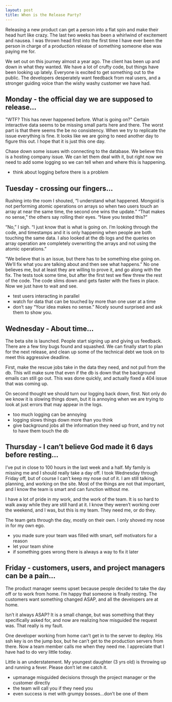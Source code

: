 ```yaml
---
layout: post
title: When is the Release Party?
---
```


Releasing a new product can get a person into a flat spin and make their head hurt like crazy. The last two weeks has been a whirlwind of excitement and nausea. I was thrown head first into the first time I have ever been the person in charge of a production release of something someone else was paying me for.

We set out on this journey almost a year ago. The client has been up and down in what they wanted. We have a lot of crufty code, but things have been looking up lately. Everyone is excited to get something out to the public. The developers desperately want feedback from real users, and a stronger guiding voice than the wishy washy customer we have had.

## Monday - the official day we are supposed to release…

"WTF? This has never happened before. What is going on?" Certain interactive data seems to be missing small parts here and there. The worst part is that there seems the be no consistency. When we try to replicate the issue everything is fine. It looks like we are going to need another day to figure this out. I hope that it is just this one day.

Chase down some issues with connecting to the database. We believe this is a hosting company issue. We can let them deal with it, but right now we need to add some logging so we can tell when and where this is happening.

* think about logging before there is a problem

## Tuesday - crossing our fingers…

Rushing into the room I shouted, “I understand what happened. Mongoid is not performing atomic operations on arrays so when two users touch an array at near the same time, the second one wins the update.” “That makes no sense,” the others say rolling their eyes. “Have you tested this?”

“No,” I sigh. “I just know that is what is going on. I’m looking through the code, and timestamps and it is only happening when people are both touching the same data. I also looked at the db logs and the queries on array operation are completely overwriting the arrays and not using the atomic operations.”

“We believe that is an issue, but there has to be something else going on. We’ll fix what you are talking about and then see what happens.” No one believes me, but at least they are willing to prove it, and go along with the fix. The tests took some time, but after the first test we flew threw the rest of the code. The code slims down and gets faster with the fixes in place. Now we just have to wait and see.

* test users interacting in parallel
* watch for data that can be touched by more than one user at a time
* don’t say “Your idea makes no sense.” Nicely sound surprised and ask them to show you.

## Wednesday - About time…
The beta site is launched. People start signing up and giving us feedback. There are a few tiny bugs found and squashed. We can finally start to plan for the next release, and clean up some of the technical debt we took on to meet this aggressive deadline.

First, make the rescue jobs take in the data they need, and not pull from the db. This will make sure that even if the db is down that the background emails can still go out. This was done quickly, and actually fixed a 404 issue that was coming up.

On second thought we should turn our logging back down, first. Not only do we know it is slowing things down, but it is annoying when we are trying to look at just errors that may appear in the logs.

* too much logging can be annoying
* logging slows things down more than you think
* give background jobs all the information they need up front, and try not to have them touch the db

## Thursday - I can’t believe God made it 6 days before resting…
I’ve put in close to 100 hours in the last week and a half. My family is missing me and I should really take a day off. I took Wednesday through Friday off, but of course I can’t keep my nose out of it. I am still talking, planning, and working on the site. Most of the things are not that important, and I know the team is smart and can function without me.

I have a lot of pride in my work, and the work of the team. It is so hard to walk away while they are still hard at it. I know they weren’t working over the weekend, and I was, but this is my team. They need me, or do they.

The team gets through the day, mostly on their own. I only shoved my nose in for my own ego.

* you made sure your team was filled with smart, self motivators for a reason
* let your team shine
* if something goes wrong there is always a way to fix it later

## Friday - customers, users, and project managers can be a pain…
The product manager seems upset because people decided to take the day off or to work from home. I’m happy that someone is finally resting. The customers want something changed ASAP, and all the developers are at home.

Isn’t it always ASAP? It is a small change, but was something that they specifically asked for, and now are realizing how misguided the request was. That really is my fault.

One developer working from home can’t get in to the server to deploy. His ssh key is on the jump box, but he can’t get to the production servers from there. Now a team member calls me when they need me. I appreciate that I have had to do very little today.

Little is an understatement. My youngest daughter (3 yrs old) is throwing up and running a fever. Please don’t let me catch it.

* upmanage misguided decisions through the project manager or the customer directly
* the team will call you if they need you
* even success is met with grumpy bosses…don’t be one of them
